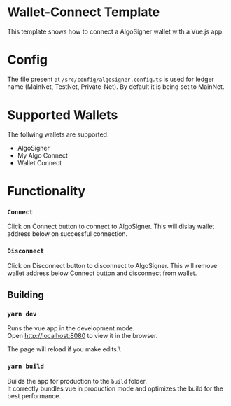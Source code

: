 # Wallet-Connect Template

This template shows how to connect a AlgoSigner wallet with a Vue.js app.

# Config
The file present at `/src/config/algosigner.config.ts` is used for ledger name (MainNet, TestNet, Private-Net). By default it is being set to MainNet.

# Supported Wallets
The follwing wallets are supported:
- AlgoSigner
- My Algo Connect
- Wallet Connect

# Functionality
### `Connect`

Click on Connect button to connect to AlgoSigner. This will dislay wallet address below on successful connection.

### `Disconnect`

Click on Disconnect button to disconnect to AlgoSigner. This will remove wallet address below Connect button and disconnect from wallet.

## Building

### `yarn dev`

Runs the vue app in the development mode.\
Open [http://localhost:8080](http://localhost:8080) to view it in the browser.

The page will reload if you make edits.\

### `yarn build`

Builds the app for production to the `build` folder.\
It correctly bundles vue in production mode and optimizes the build for the best performance.
